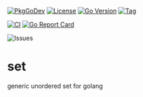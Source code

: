 [![PkgGoDev](https://pkg.go.dev/badge/github.com/s0rg/set)](https://pkg.go.dev/github.com/s0rg/set)
[![License](https://img.shields.io/github/license/s0rg/set)](https://github.com/s0rg/set/blob/master/LICENSE)
[![Go Version](https://img.shields.io/github/go-mod/go-version/s0rg/set)](go.mod)
[![Tag](https://img.shields.io/github/v/tag/s0rg/set?sort=semver)](https://github.com/s0rg/set/tags)

[![CI](https://github.com/s0rg/set/workflows/ci/badge.svg)](https://github.com/s0rg/set/actions?query=workflow%3Aci)
[![Go Report Card](https://goreportcard.com/badge/github.com/s0rg/set)](https://goreportcard.com/report/github.com/s0rg/set)
<!--
[![Maintainability](https://api.codeclimate.com/v1/badges/b1ab20a6dd9536e9fbc8/maintainability)](https://codeclimate.com/github/s0rg/set/maintainability)
[![Test Coverage](https://api.codeclimate.com/v1/badges/b1ab20a6dd9536e9fbc8/test_coverage)](https://codeclimate.com/github/s0rg/set/test_coverage)
-->
![Issues](https://img.shields.io/github/issues/s0rg/set)


# set

generic unordered set for golang
